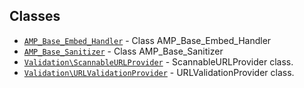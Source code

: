 ## Classes

* [`AMP_Base_Embed_Handler`](AMP_Base_Embed_Handler.md) - Class AMP_Base_Embed_Handler
* [`AMP_Base_Sanitizer`](AMP_Base_Sanitizer.md) - Class AMP_Base_Sanitizer
* [`Validation\ScannableURLProvider`](Validation/ScannableURLProvider.md) - ScannableURLProvider class.
* [`Validation\URLValidationProvider`](Validation/URLValidationProvider.md) - URLValidationProvider class.
